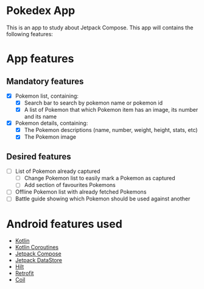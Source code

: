 # Pokedex App
This is an app to study about Jetpack Compose. This app will contains the following features:

# App features
## Mandatory features
- [x] Pokemon list, containing:
    - [x] Search bar to search by pokemon name or pokemon id
    - [x] A list of Pokemon that which Pokemon item has an image, its number and its name
- [x] Pokemon details, containing:
    - [x] The Pokemon descriptions (name, number, weight, height, stats, etc)
    - [x] The Pokemon image

## Desired features
- [ ] List of Pokemon already captured
	- [ ] Change Pokemon list to easily mark a Pokemon as captured
	- [ ] Add section of favourites Pokemons
- [ ] Offline Pokemon list with already fetched Pokemons
- [ ] Battle guide showing which Pokemon should be used against another

# Android features used
- [Kotlin](https://kotlinlang.org/docs/home.html)
- [Kotlin Coroutines](https://kotlinlang.org/docs/coroutines-overview.html)
- [Jetpack Compose](https://developer.android.com/jetpack/compose)
- [Jetpack DataStore](https://developer.android.com/topic/libraries/architecture/datastore)
- [Hilt](https://dagger.dev/hilt/)
- [Retrofit](https://square.github.io/retrofit/)
- [Coil](https://coil-kt.github.io/coil/compose/)
